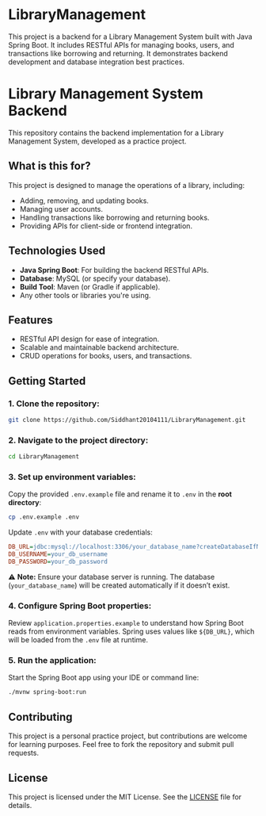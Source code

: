 # LibraryManagement
This project is a backend for a Library Management System built with Java Spring Boot. It includes RESTful APIs for managing books, users, and transactions like borrowing and returning. It demonstrates backend development and database integration best practices.


# Library Management System Backend

This repository contains the backend implementation for a Library Management System, developed as a practice project. 

## What is this for?

This project is designed to manage the operations of a library, including:
- Adding, removing, and updating books.
- Managing user accounts.
- Handling transactions like borrowing and returning books.
- Providing APIs for client-side or frontend integration.

## Technologies Used
- **Java Spring Boot**: For building the backend RESTful APIs.
- **Database**: MySQL (or specify your database).
- **Build Tool**: Maven (or Gradle if applicable).
- Any other tools or libraries you're using.

## Features
- RESTful API design for ease of integration.
- Scalable and maintainable backend architecture.
- CRUD operations for books, users, and transactions.

## Getting Started

### 1. Clone the repository:
```bash
git clone https://github.com/Siddhant20104111/LibraryManagement.git
```

### 2. Navigate to the project directory:
```bash
cd LibraryManagement
```

### 3. Set up environment variables:
Copy the provided `.env.example` file and rename it to `.env` in the **root directory**:

```bash
cp .env.example .env
```

Update `.env` with your database credentials:
```ini
DB_URL=jdbc:mysql://localhost:3306/your_database_name?createDatabaseIfNotExist=true
DB_USERNAME=your_db_username
DB_PASSWORD=your_db_password
```

⚠️ **Note:** Ensure your database server is running. The database (`your_database_name`) will be created automatically if it doesn’t exist.

### 4. Configure Spring Boot properties:
Review `application.properties.example` to understand how Spring Boot reads from environment variables. Spring uses values like `${DB_URL}`, which will be loaded from the `.env` file at runtime.

### 5. Run the application:
Start the Spring Boot app using your IDE or command line:
```bash
./mvnw spring-boot:run
```

## Contributing
This project is a personal practice project, but contributions are welcome for learning purposes. Feel free to fork the repository and submit pull requests.

## License
This project is licensed under the MIT License. See the [LICENSE](LICENSE) file for details.